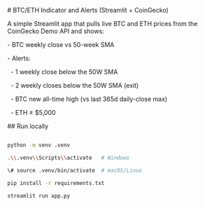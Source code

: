 \# BTC/ETH Indicator and Alerts (Streamlit + CoinGecko)



A simple Streamlit app that pulls live BTC and ETH prices from the CoinGecko Demo API and shows:

\- BTC weekly close vs 50-week SMA

\- Alerts:

&nbsp; - 1 weekly close below the 50W SMA

&nbsp; - 2 weekly closes below the 50W SMA (exit)

&nbsp; - BTC new all-time high (vs last 365d daily-close max)

&nbsp; - ETH ≥ $5,000



\## Run locally

```bash

python -m venv .venv

.\\.venv\\Scripts\\activate   # Windows

\# source .venv/bin/activate  # macOS/Linux

pip install -r requirements.txt

streamlit run app.py

